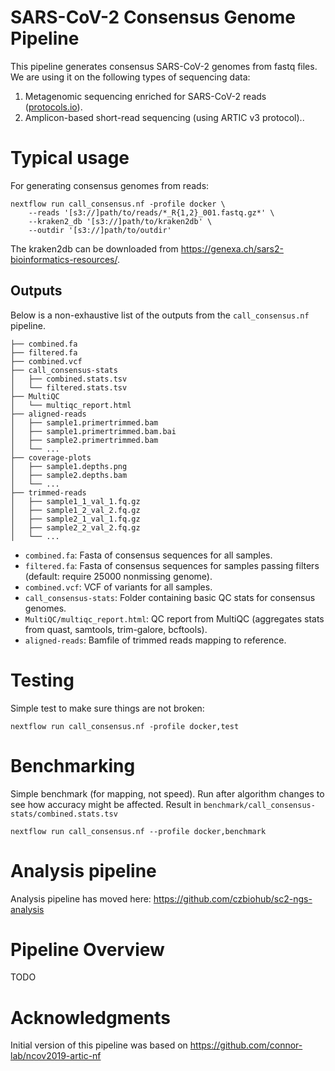 # SARS-CoV-2 Consensus Genome Pipeline

This pipeline generates consensus SARS-CoV-2 genomes from fastq
files. We are using it on the following types of sequencing data:
1. Metagenomic sequencing enriched for SARS-CoV-2 reads
   ([protocols.io](https://www.protocols.io/private/32717E8D59E211EABDB40242AC110003?step=4)).
2. Amplicon-based short-read sequencing (using ARTIC v3 protocol)..

# Typical usage

For generating consensus genomes from reads:

```{sh}
nextflow run call_consensus.nf -profile docker \
    --reads '[s3://]path/to/reads/*_R{1,2}_001.fastq.gz*' \
    --kraken2_db '[s3://]path/to/kraken2db' \
    --outdir '[s3://]path/to/outdir'
```

The kraken2db can be downloaded from https://genexa.ch/sars2-bioinformatics-resources/.

## Outputs

Below is a non-exhaustive list of the outputs from the `call_consensus.nf` pipeline.

```
├── combined.fa
├── filtered.fa
├── combined.vcf
├── call_consensus-stats
│   ├── combined.stats.tsv
│   └── filtered.stats.tsv
├── MultiQC
│   └── multiqc_report.html
├── aligned-reads
│   ├── sample1.primertrimmed.bam
│   ├── sample1.primertrimmed.bam.bai
│   ├── sample2.primertrimmed.bam
│   └── ...
├── coverage-plots
│   ├── sample1.depths.png
│   ├── sample2.depths.bam
│   └── ...
├── trimmed-reads
│   ├── sample1_1_val_1.fq.gz
│   ├── sample1_2_val_2.fq.gz
│   ├── sample2_1_val_1.fq.gz
│   ├── sample2_2_val_2.fq.gz
│   └── ...
```

- `combined.fa`: Fasta of consensus sequences for all samples.
- `filtered.fa`: Fasta of consensus sequences for samples passing
  filters (default: require 25000 nonmissing genome).
- `combined.vcf`: VCF of variants for all samples.
- `call_consensus-stats`: Folder containing basic QC stats for consensus genomes.
- `MultiQC/multiqc_report.html`: QC report from MultiQC (aggregates stats from quast,
  samtools, trim-galore, bcftools).
- `aligned-reads`: Bamfile of trimmed reads mapping to reference.

# Testing

Simple test to make sure things are not broken:

```{sh}
nextflow run call_consensus.nf -profile docker,test
```

# Benchmarking

Simple benchmark (for mapping, not speed). Run after algorithm changes to see how accuracy might be affected. Result in `benchmark/call_consensus-stats/combined.stats.tsv`

```{sh}
nextflow run call_consensus.nf --profile docker,benchmark
```

# Analysis pipeline

Analysis pipeline has moved here: https://github.com/czbiohub/sc2-ngs-analysis

# Pipeline Overview

TODO

# Acknowledgments

Initial version of this pipeline was based on
https://github.com/connor-lab/ncov2019-artic-nf
